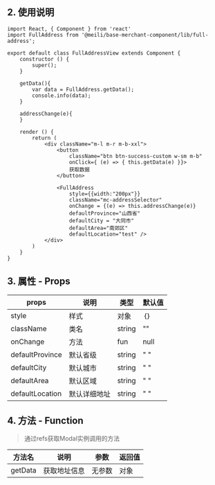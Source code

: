 ## 2. 使用说明

```
import React, { Component } from 'react'
import FullAddress from '@meili/base-merchant-component/lib/full-address';

export default class FullAddressView extends Component {
    constructor () {
        super();
    }

    getData(){
        var data = FullAddress.getData();
        console.info(data);
    }

    addressChange(e){
    }

    render () {
        return (
            <div className="m-l m-r m-b-xxl">
                <button
                    className="btn btn-success-custom w-sm m-b" 
                    onClick={ (e) => { this.getData(e) }}>
                    获取数据
                </button>

                <FullAddress 
                    style={{width:"200px"}}
                    className="mc-addressSelector"
                    onChange = {(e) => this.addressChange(e)}
                    defaultProvince="山西省" 
                    defaultCity = "大同市"
                    defaultArea="南郊区"
                    defaultLocation="test" />
            </div>
        )
    }
}

```
	
## 3. 属性 - Props

| props        | 说明           | 类型         |   默认值       |
| ------------ | ------------- | ------------ | ------------  |
| style        | 样式           | 对象       | ｛｝         |
| className     | 类名       | string       | ""    |
| onChange     | 方法 | fun | null   |
| defaultProvince     | 默认省级 | string | " "   |
| defaultCity     | 默认城市 | string | " "   |
| defaultArea     | 默认区域 | string | " "   |
| defaultLocation     | 默认详细地址 | string | " "   |

## 4. 方法 - Function

> 通过refs获取Modal实例调用的方法

| 方法名        |   说明    | 参数          | 返回值         |
| ------------ | ------------- | ------------- | ------------ |
| getData    |   获取地址信息    | 无参数           | 对象       |
